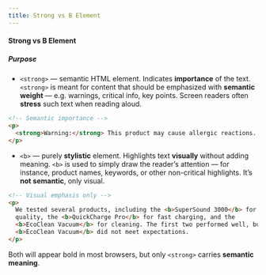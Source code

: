 ```yaml
---
title: Strong vs B Element
---
```


#### Strong vs B Element

##### Purpose

- `<strong>` — semantic HTML element. Indicates **importance** of the text. `<strong>` is meant for content that should be emphasized with **semantic weight** — e.g. warnings, critical info, key points.
Screen readers often **stress** such text when reading aloud.

```html
<!-- Semantic importance -->
<p>
  <strong>Warning:</strong> This product may cause allergic reactions.
</p>
```


- `<b>` — purely **stylistic** element. Highlights text **visually** without adding meaning. `<b>` is used to simply draw the reader’s attention — for instance, product names, keywords, or other non-critical highlights. It’s **not semantic**, only visual.

```html
<!-- Visual emphasis only -->
<p>
  We tested several products, including the <b>SuperSound 3000</b> for audio
  quality, the <b>QuickCharge Pro</b> for fast charging, and the
  <b>EcoClean Vacuum</b> for cleaning. The first two performed well, but the
  <b>EcoClean Vacuum</b> did not meet expectations.
</p>
```


Both will appear bold in most browsers, but only `<strong>` carries **semantic meaning**.